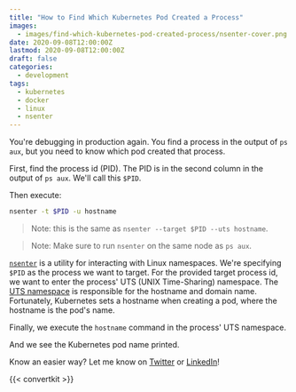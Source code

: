 ```yaml
---
title: "How to Find Which Kubernetes Pod Created a Process"
images:
  - images/find-which-kubernetes-pod-created-process/nsenter-cover.png
date: 2020-09-08T12:00:00Z
lastmod: 2020-09-08T12:00:00Z
draft: false
categories:
  - development
tags:
  - kubernetes
  - docker
  - linux
  - nsenter
---
```


You're debugging in production again. You find a process in the output of `ps aux`, but you need to know which pod created that process.

First, find the process id (PID). The PID is in the second column in the output of `ps aux`. We'll call this `$PID`.

Then execute:

```bash
nsenter -t $PID -u hostname
```

> Note: this is the same as `nsenter --target $PID --uts hostname`.

> Note: Make sure to run `nsenter` on the same node as `ps aux`.

[`nsenter`](https://man7.org/linux/man-pages/man1/nsenter.1.html) is a utility for interacting
with Linux namespaces. We're specifying `$PID` as the process we want to target. For the
provided target process id, we want to enter the process' UTS (UNIX Time-Sharing) namespace. The [UTS
namespace](https://man7.org/linux/man-pages/man7/uts_namespaces.7.html) is responsible for the
hostname and domain name. Fortunately, Kubernetes sets a hostname when creating a pod, where the
hostname is the pod's name.

Finally, we execute the `hostname` command in the process' UTS namespace.

And we see the Kubernetes pod name printed.

Know an easier way? Let me know on [Twitter](https://twitter.com/dustinspecker) or
[LinkedIn](https://linkedin.com/in/dustin-specker)!

{{< convertkit >}}
